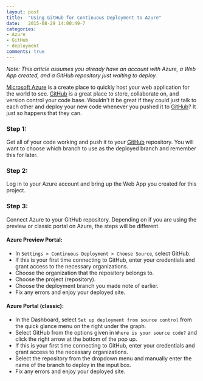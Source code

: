 ```yaml
---
layout: post
title:  "Using GitHub for Continuous Deployment to Azure"
date:   2015-08-29 14:00:49-7
categories:
- Azure
- GitHub
- deployment
comments: true
---
```


*Note: This article assumes you already have an account with Azure, a Web App created, and a GitHub repository just waiting to deploy.*

[Microsoft Azure][azure] is a create place to quickly host your web application for the world to see. [GitHub][gh] is a great place to store, collaborate on, and version control your code base. Wouldn't it be great if they could just talk to each other and deploy your new code whenever you pushed it to [GitHub][gh]? It just so happens that they can.

### Step 1:  
Get all of your code working and push it to your [GitHub][gh] repository. You will want to choose which branch to use as the deployed branch and remember this for later.

### Step 2:  
Log in to your Azure account and bring up the Web App you created for this project.

### Step 3:  
Connect Azure to your GitHub repository. Depending on if you are using the preview or classic portal on Azure, the steps will be different.

#### Azure Preview Portal:  
+  In `Settings > Continuous Deployment > Choose Source`, select GitHub.
+  If this is your first time connecting to GitHub, enter your credentials and grant access to the necessary organizations.
+  Choose the organization that the repository belongs to.
+  Choose the project (repository).
+  Choose the deployment branch you made note of earlier.
+  Fix any errors and enjoy your deployed site.

#### Azure Portal (classic):  
+ In the Dashboard, select `Set up deployment from source control` from the quick glance menu on the right under the graph.
+ Select GitHub from the options given in `Where is your source code?`  and click the right arrow at the bottom of the pop up.
+ If this is your first time connecting to GitHub, enter your credentials and grant access to the necessary organizations.
+ Select the repository from the dropdown menu and manually enter the name of the branch to deploy in the input box.
+ Fix any errors and enjoy your deployed site.


[azure]: http://azure.microsoft.com
[gh]: http://www.github.com